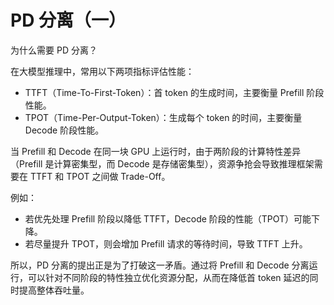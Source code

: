 # PD 分离（一）
为什么需要 PD 分离？

在大模型推理中，常用以下两项指标评估性能：
* TTFT（Time-To-First-Token）：首 token 的生成时间，主要衡量 Prefill 阶段性能。
* TPOT（Time-Per-Output-Token）：生成每个 token 的时间，主要衡量 Decode 阶段性能。

当 Prefill 和 Decode 在同一块 GPU 上运行时，由于两阶段的计算特性差异（Prefill 是计算密集型，而 Decode 是存储密集型），资源争抢会导致推理框架需要在 TTFT 和 TPOT 之间做 Trade-Off。

例如：
* 若优先处理 Prefill 阶段以降低 TTFT，Decode 阶段的性能（TPOT）可能下降。
* 若尽量提升 TPOT，则会增加 Prefill 请求的等待时间，导致 TTFT 上升。 

所以，PD 分离的提出正是为了打破这一矛盾。通过将 Prefill 和 Decode 分离运行，可以针对不同阶段的特性独立优化资源分配，从而在降低首 token 延迟的同时提高整体吞吐量。